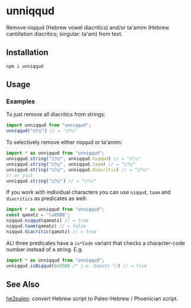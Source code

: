 # unniqqud

Remove niqqud (Hebrew vowel diacritics) and/or ta'amim (Hebrew cantillation diacritics; singular: ta'am) from text.

## Installation

```shell
npm i unniqqud
```

## Usage

### Examples

To just remove all diacritics from strings:
```ts
import unniqqud from "unniqqud";
unniqqud("שָּׁל֖וֹם") // = "שלום"
```

To selectively remove either niqqud or ta'amim:
```ts
import * as unniqqud from "unniqqud";
unniqqud.string("שָּׁל֖וֹם", unniqqud.niqqud) // = "של֖ום"
unniqqud.string("שָּׁל֖וֹם", unniqqud.taam) // = "שָּׁלוֹם"
unniqqud.string("שָּׁל֖וֹם", unniqqud.diacritic) // = "שלום"
// or just
unniqqud.string("שָּׁל֖וֹם") // = "שלום"
```

If you work with individual characters you can use `niqqud`, `taam` and `diacritics` as predicates as well:
```ts
import * as unniqqud from "unniqqud";
const qamatz = '\u05B8';
niqqud.niqqud(qamatz) // = true
niqqud.taam(qamatz) // = false
niqqud.diacritic(qamatz) // = true
```

ALl three predicates have a `is*Code` variant that checks a character-code number instead of a string. E.g.
```ts
import * as unniqqud from "unniqqud";
unniqqud.isNiqqud(0x05B8 /* i.e. Qamatz */) // = true
```

## See Also

[he2paleo](https://github.com/yehuthi/he2paleo/): convert Hebrew script to Paleo-Hebrew / Phoenician script.
